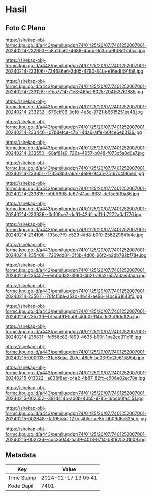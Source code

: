 # Hasil

## Foto C Plano

https://sirekap-obj-formc.kpu.go.id/a443/pemilu/pdpr/74/01/25/20/07/7401252007001-20240214-232953--58a2b561-4688-45db-9d3a-a9bf8ef7a0cc.jpg

https://sirekap-obj-formc.kpu.go.id/a443/pemilu/pdpr/74/01/25/20/07/7401252007001-20240214-233106--734686e6-3d05-4790-84fa-e16edf491fb8.jpg

https://sirekap-obj-formc.kpu.go.id/a443/pemilu/pdpr/74/01/25/20/07/7401252007001-20240214-233128--e1ba7714-71e8-465d-8025-204f53761885.jpg

https://sirekap-obj-formc.kpu.go.id/a443/pemilu/pdpr/74/01/25/20/07/7401252007001-20240214-233232--676cff06-3df0-4e5c-9721-b6615251ea48.jpg

https://sirekap-obj-formc.kpu.go.id/a443/pemilu/pdpr/74/01/25/20/07/7401252007001-20240214-233446--07b8efce-c7b1-4da6-affe-b0f4e6eb3136.jpg

https://sirekap-obj-formc.kpu.go.id/a443/pemilu/pdpr/74/01/25/20/07/7401252007001-20240214-233550--68af81e9-726a-4957-b048-f073c5a8d0a7.jpg

https://sirekap-obj-formc.kpu.go.id/a443/pemilu/pdpr/74/01/25/20/07/7401252007001-20240214-233651--f735a8b3-a6a1-4e98-94a5-75167c408bed.jpg

https://sirekap-obj-formc.kpu.go.id/a443/pemilu/pdpr/74/01/25/20/07/7401252007001-20240214-233815--b9bff898-fe67-41ad-8631-dc15e5ff9a86.jpg

https://sirekap-obj-formc.kpu.go.id/a443/pemilu/pdpr/74/01/25/20/07/7401252007001-20240214-233936--3c109ce7-dc91-42df-aa11-b7272a0a1776.jpg

https://sirekap-obj-formc.kpu.go.id/a443/pemilu/pdpr/74/01/25/20/07/7401252007001-20240214-234106--193ce7f9-c529-4fd8-b0f0-256229641e4e.jpg

https://sirekap-obj-formc.kpu.go.id/a443/pemilu/pdpr/74/01/25/20/07/7401252007001-20240214-235408--7269dd84-3f3b-4d06-96f2-b2db792bf78e.jpg

https://sirekap-obj-formc.kpu.go.id/a443/pemilu/pdpr/74/01/25/20/07/7401252007001-20240214-235457--eeb0dd32-3990-4b21-a9a2-557a3ae5fada.jpg

https://sirekap-obj-formc.kpu.go.id/a443/pemilu/pdpr/74/01/25/20/07/7401252007001-20240214-235611--70fc15be-a52d-4b44-ae56-14bc961643f3.jpg

https://sirekap-obj-formc.kpu.go.id/a443/pemilu/pdpr/74/01/25/20/07/7401252007001-20240214-235739--b1eaaf91-5a0f-40b0-914d-1e3cf6ddff2b.jpg

https://sirekap-obj-formc.kpu.go.id/a443/pemilu/pdpr/74/01/25/20/07/7401252007001-20240214-235831--fd556c82-f899-4635-b90f-1ba2ee311c18.jpg

https://sirekap-obj-formc.kpu.go.id/a443/pemilu/pdpr/74/01/25/20/07/7401252007001-20240215-000013--31cb8daa-2b7e-48c5-be03-9c2fe61585bb.jpg

https://sirekap-obj-formc.kpu.go.id/a443/pemilu/pdpr/74/01/25/20/07/7401252007001-20240215-013022--a838f8ad-c4a2-4b87-82fc-c606e02ec78a.jpg

https://sirekap-obj-formc.kpu.go.id/a443/pemilu/pdpr/74/01/25/20/07/7401252007001-20240215-002552--391d414b-ab0b-40b5-9785-16bcb0fa4151.jpg

https://sirekap-obj-formc.kpu.go.id/a443/pemilu/pdpr/74/01/25/20/07/7401252007001-20240215-002648--faf95b8d-127b-4b5c-ae8b-0b09d6c335cb.jpg

https://sirekap-obj-formc.kpu.go.id/a443/pemilu/pdpr/74/01/25/20/07/7401252007001-20240215-002736--cdc35044-aa39-4018-9714-b8f925201b09.jpg


## Metadata

| Key        | Value               |
| ---------- | ------------------- |
| Time Stamp | 2024-02-17 13:05:41 |
| Kode Dapil | 7401                |



